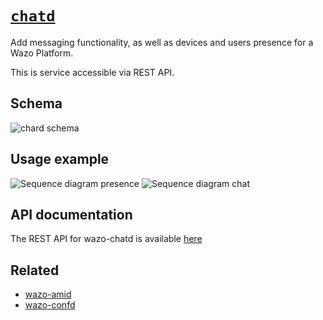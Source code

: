 # [`chatd`](https://github.com/wazo-platform/xivo-chatd)

Add messaging functionality, as well as devices and users presence for a Wazo Platform.

This is service accessible via REST API.

## Schema

![chard schema](diagram.svg)

## Usage example

![Sequence diagram presence](sequence-diagram-presence.svg)
![Sequence diagram chat](sequence-diagram-chat.svg)

## API documentation

The REST API for wazo-chatd is available [here](../api/chat.html)

## Related

* [wazo-amid](https://github.com/wazo-platform/wazo-amid)
* [wazo-confd](configuration.html)
